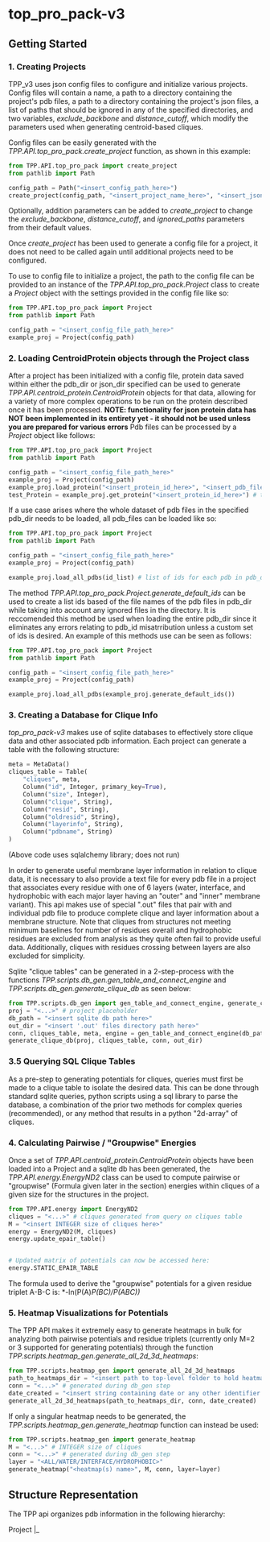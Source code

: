 # top_pro_pack-v3
 
## Getting Started

### 1. Creating Projects

TPP_v3 uses json config files to configure and initialize various projects. Config files will contain a name,
a path to a directory containing the project's pdb files, a path to a directory containing the project's json files,
a list of paths that should be ignored in any of the specified directories, and two variables, *exclude_backbone* and 
*distance_cutoff*, which modify the parameters used when generating centroid-based cliques.

Config files can be easily generated with the *TPP.API.top_pro_pack.create_project* function, as shown in this example:

~~~python
from TPP.API.top_pro_pack import create_project
from pathlib import Path

config_path = Path("<insert_config_path_here>")
create_project(config_path, "<insert_project_name_here>", "<insert_json_dir_path_here>", "<insert_pdb_dir_path_here>")
~~~

Optionally, addition parameters can be added to *create_project* to change the *exclude_backbone*, *distance_cutoff*,
and *ignored_paths* parameters from their default values.

Once *create_project* has been used to generate a config file for a project, it does not need to be called again until
additional projects need to be configured.

To use to config file to initialize a project, the path to the config file can be provided to an instance of the 
*TPP.API.top_pro_pack.Project* class to create a *Project* object with the settings provided in the config file like so:

~~~python
from TPP.API.top_pro_pack import Project
from pathlib import Path

config_path = "<insert_config_file_path_here>"
example_proj = Project(config_path)
~~~

### 2. Loading CentroidProtein objects through the Project class

After a project has been initialized with a config file, protein data saved within either the pdb_dir or json_dir specified
can be used to generate *TPP.API.centroid_protein.CentroidProtein* objects for that data, allowing for a variety of more
complex operations to be run on the protein described once it has been processed. **NOTE: functionality for json protein
data has NOT been implemented in its entirety yet - it should not be used unless you are prepared for various errors**
Pdb files can be processed by a *Project* object like follows:

~~~python
from TPP.API.top_pro_pack import Project
from pathlib import Path

config_path = "<insert_config_file_path_here>"
example_proj = Project(config_path)
example_proj.load_protein("<insert_protein_id_here>", "<insert_pdb_file_name__from_pdb_dir_here (e.g. 'test.pdb')>")
test_Protein = example_proj.get_protein("<insert_protein_id_here>") # this command can be used to receive a CentroidProtein object for the pdb data once it has been loaded
~~~

If a use case arises where the whole dataset of pdb files in the specified pdb_dir needs to be loaded, all pdb_files can be
loaded like so:

~~~python
from TPP.API.top_pro_pack import Project
from pathlib import Path

config_path = "<insert_config_file_path_here>"
example_proj = Project(config_path)

example_proj.load_all_pdbs(id_list) # list of ids for each pdb in pdb_dir in order of the files as listed in pdb_dir
~~~

The method *TPP.API.top_pro_pack.Project.generate_default_ids* can be used to create a list ids based of the file names of
the pdb files in pdb_dir while taking into account any ignored files in the directory. It is reccomended this method be used 
when loading the entire pdb_dir since it eliminates any errors relating to pdb_id misatrribution unless a custom set of ids is desired.
An example of this methods use can be seen as follows:

~~~python
from TPP.API.top_pro_pack import Project
from pathlib import Path

config_path = "<insert_config_file_path_here>"
example_proj = Project(config_path)

example_proj.load_all_pdbs(example_proj.generate_default_ids())
~~~

### 3. Creating a Database for Clique Info

*top_pro_pack-v3* makes use of sqlite databases to effectively store clique data and other associated 
pdb information. Each project can generate a table with the following structure:

~~~python
meta = MetaData()
cliques_table = Table(
    "cliques", meta,
    Column("id", Integer, primary_key=True),
    Column("size", Integer),
    Column("clique", String),
    Column("resid", String),
    Column("oldresid", String),
    Column("layerinfo", String),
    Column("pdbname", String)
)
~~~
(Above code uses sqlalchemy library; does not run)

In order to generate useful membrane layer information in relation to clique data, it is necessary to also provide
a text file for every pdb file in a project that associates every residue with one of 6 layers (water, interface, and hydrophobic with
each major layer having an "outer" and "inner" membrane variant). This api makes use of special ".out" files that pair with
and individual pdb file to produce complete clique and layer information about a membrane structure. Note that cliques from structures
not meeting minimum baselines for number of residues overall and hydrophobic residues are excluded from analysis as they quite often fail to
provide useful data. Additionally, cliques with residues crossing between layers are also excluded for simplicity.

Sqlite "clique tables" can be generated in a 2-step-process with the functions
*TPP.scripts.db_gen.gen_table_and_connect_engine* and *TPP.scripts.db_gen.generate_clique_db* as seen below:

~~~python
from TPP.scripts.db_gen import gen_table_and_connect_engine, generate_clique_db
proj = "<...>" # project placeholder
db_path = "<insert sqlite db path here>"
out_dir = "<insert '.out' files directory path here>"
conn, cliques_table, meta, engine = gen_table_and_connect_engine(db_path)
generate_clique_db(proj, cliques_table, conn, out_dir)
~~~

### 3.5 Querying SQL Clique Tables

As a pre-step to generating potentials for cliques, queries must first be made to a clique table to isolate the desired data. This can be done through standard
sqlite queries, python scripts using a sql library to parse the database, a combination of the prior two methods for complex queries (recommended), or any method
that results in a python "2d-array" of cliques.

### 4. Calculating Pairwise / "Groupwise" Energies

Once a set of *TPP.API.centroid_protein.CentroidProtein* objects have been loaded into a Project and a sqlite db has been generated, the 
*TPP.API.energy.EnergyND2* class can be used to compute pairwise or "groupwise" (Formula given later in the section) energies within cliques of a given size 
for the structures in the project. 

~~~python
from TPP.API.energy import EnergyND2
cliques = "<...>" # cliques generated from query on cliques table
M = "<insert INTEGER size of cliques here>"
energy = EnergyND2(M, cliques)
energy.update_epair_table()


# Updated matrix of potentials can now be accessed here:
energy.STATIC_EPAIR_TABLE
~~~

The formula used to derive the "groupwise" potentials for a given residue triplet A-B-C is: *-ln(P(A)*P(BC)/P(ABC))*


### 5. Heatmap Visualizations for Potentials

The TPP API makes it extremely easy to generate heatmaps in bulk for analyzing both pairwise potentials and residue triplets (currently only M=2 or 3
supported for generating potentials) through the function *TPP.scripts.heatmap_gen.generate_all_2d_3d_heatmaps*:

~~~python
from TPP.scripts.heatmap_gen import generate_all_2d_3d_heatmaps
path_to_heatmaps_dir = "<insert path to top-level folder to hold heatmaps here>"
conn = "<...>" # generated during db_gen step
date_created = "<insert string containing date or any other identifier for heatmaps generated>"
generate_all_2d_3d_heatmaps(path_to_heatmaps_dir, conn, date_created)
~~~

If only a singular heatmap needs to be generated, the *TPP.scripts.heatmap_gen.generate_heatmap*
function can instead be used:

~~~python
from TPP.scripts.heatmap_gen import generate_heatmap
M = "<...>" # INTEGER size of cliques
conn = "<...>" # generated during db_gen step
layer = "<ALL/WATER/INTERFACE/HYDROPHOBIC>"
generate_heatmap("<heatmap(s) name>", M, conn, layer=layer)
~~~


## Structure Representation

The TPP api organizes pdb information in the following hierarchy:

Project
    |_






